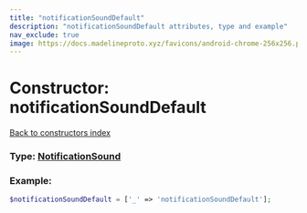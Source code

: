 ```yaml
---
title: "notificationSoundDefault"
description: "notificationSoundDefault attributes, type and example"
nav_exclude: true
image: https://docs.madelineproto.xyz/favicons/android-chrome-256x256.png
---
```

# Constructor: notificationSoundDefault  
[Back to constructors index](/API_docs/constructors/index.html)






### Type: [NotificationSound](/API_docs/types/NotificationSound.html)


### Example:

```php
$notificationSoundDefault = ['_' => 'notificationSoundDefault'];
```  
